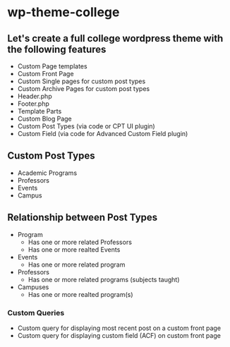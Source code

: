# wp-theme-college

## Let's create a full college wordpress theme with the following features

* Custom Page templates 
* Custom Front Page
* Custom Single pages for custom post types
* Custom Archive Pages for custom post types
* Header.php
* Footer.php
* Template Parts
* Custom Blog Page
* Custom Post Types (via code or CPT UI plugin)
* Custom Field (via code for Advanced Custom Field plugin)

## Custom Post Types

* Academic Programs
* Professors
* Events
* Campus

## Relationship between Post Types
* Program
  * Has one or more related Professors
  * Has one or more realted Events
* Events
  * Has one or more related program
* Professors
  * Has one or more related programs (subjects taught)
* Campuses
  * Has one or more realted program(s)


### Custom Queries
* Custom query for displaying most recent post on a custom front page
* Custom query for displaying custom field (ACF) on custom front page 

